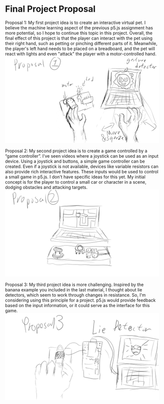 # Final Project Proposal

Proposal 1:
My first project idea is to create an interactive virtual pet. I believe the machine learning aspect of the previous p5.js assignment has more potential, so I hope to continue this topic in this project. Overall, the final effect of this project is that the player can interact with the pet using their right hand, such as petting or pinching different parts of it. Meanwhile, the player's left hand needs to be placed on a breadboard, and the pet will react with lights and even "attack" the player with a motor-controlled hand.
![image description](./Proposal1.jpg)

Proposal 2:
My second project idea is to create a game controlled by a “game controller”. I've seen videos where a joystick can be used as an input device. Using a joystick and buttons, a simple game controller can be created. Even if a joystick is not available, devices like variable resistors can also provide rich interactive features. These inputs would be used to control a small game in p5.js. I don't have specific ideas for this yet. My initial concept is for the player to control a small car or character in a scene, dodging obstacles and attacking targets.
![image description](./proposal2.jpg)


Proposal 3:
My third project idea is more challenging. Inspired by the banana example you included in the last material, I thought about lie detectors, which seem to work through changes in resistance. So, I'm considering using this principle for a project. p5.js would provide feedback based on the input information, or it could serve as the interface for this game.
![image description](./Proposal3.jpg)